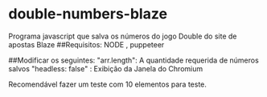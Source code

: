 # double-numbers-blaze
Programa javascript que salva os números do jogo Double do site de apostas Blaze
##Requisitos:
NODE , puppeteer

##Modificar os seguintes:
"arr.length": A quantidade requerida de números salvos
"headless: false" : Exibição da Janela do Chromium

Recomendável fazer um teste com 10 elementos para teste.
